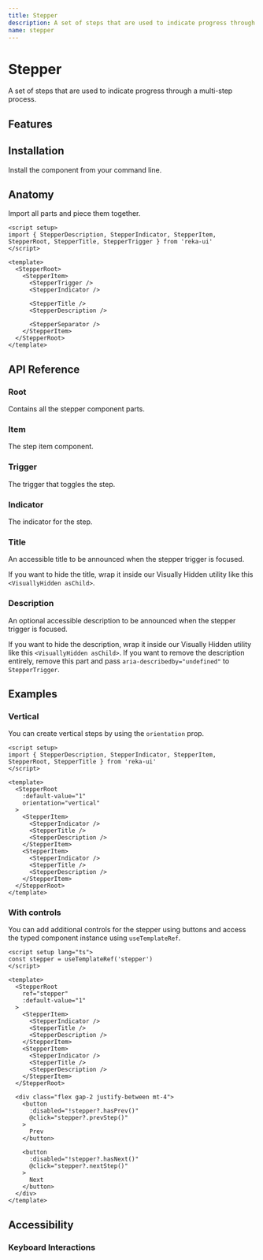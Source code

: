 ```yaml
---
title: Stepper
description: A set of steps that are used to indicate progress through a multi-step process.
name: stepper
---
```


# Stepper

<Description>
A set of steps that are used to indicate progress through a multi-step process.
</Description>

<ComponentPreview name="Stepper" />

## Features

<Highlights
  :features="[
    'Can be controlled or uncontrolled.',
    'Supports horizontal/vertical orientation.',
    'Supports linear/non-linear activation.',
    'Full keyboard navigation.',
  ]"
/>

## Installation

Install the component from your command line.

<InstallationTabs value="reka-ui" />

## Anatomy

Import all parts and piece them together.

```vue
<script setup>
import { StepperDescription, StepperIndicator, StepperItem, StepperRoot, StepperTitle, StepperTrigger } from 'reka-ui'
</script>

<template>
  <StepperRoot>
    <StepperItem>
      <StepperTrigger />
      <StepperIndicator />

      <StepperTitle />
      <StepperDescription />

      <StepperSeparator />
    </StepperItem>
  </StepperRoot>
</template>
```

## API Reference

### Root

Contains all the stepper component parts.

<!-- @include: @/meta/StepperRoot.md -->

<DataAttributesTable
  :data="[
    {
      attribute: '[data-orientation]',
      values: ['vertical', 'horizontal'],
    },
    {
      attribute: '[data-linear]',
      values: 'Present when linear'
    },
  ]"
/>

### Item

The step item component.

<!-- @include: @/meta/StepperItem.md -->

<DataAttributesTable
  :data="[
    {
      attribute: '[data-state]',
      values: ['active', 'inactive', 'completed'],
    },
    {
      attribute: '[data-disabled]',
      values: 'Present when disabled',
    },
    {
      attribute: '[data-orientation]',
      values: ['vertical', 'horizontal'],
    },
  ]"
/>

### Trigger

The trigger that toggles the step.

<!-- @include: @/meta/StepperTrigger.md -->

<DataAttributesTable
  :data="[
    {
      attribute: '[data-state]',
      values: ['active', 'inactive', 'completed'],
    },
    {
      attribute: '[data-disabled]',
      values: 'Present when disabled',
    },
    {
      attribute: '[data-orientation]',
      values: ['vertical', 'horizontal'],
    },
  ]"
/>

### Indicator

The indicator for the step.

<!-- @include: @/meta/StepperIndicator.md -->

### Title

An accessible title to be announced when the stepper trigger is focused.

If you want to hide the title, wrap it inside our Visually Hidden utility like this `<VisuallyHidden asChild>`.

<!-- @include: @/meta/StepperTitle.md -->

### Description

An optional accessible description to be announced when the stepper trigger is focused.

If you want to hide the description, wrap it inside our Visually Hidden utility like this `<VisuallyHidden asChild>`. If you want to remove the description entirely, remove this part and pass `aria-describedby="undefined"` to `StepperTrigger`.

<!-- @include: @/meta/StepperItem.md -->

## Examples

### Vertical

You can create vertical steps by using the `orientation` prop.

```vue line=8
<script setup>
import { StepperDescription, StepperIndicator, StepperItem, StepperRoot, StepperTitle } from 'reka-ui'
</script>

<template>
  <StepperRoot
    :default-value="1"
    orientation="vertical"
  >
    <StepperItem>
      <StepperIndicator />
      <StepperTitle />
      <StepperDescription />
    </StepperItem>
    <StepperItem>
      <StepperIndicator />
      <StepperTitle />
      <StepperDescription />
    </StepperItem>
  </StepperRoot>
</template>
```

### With controls

You can add additional controls for the stepper using buttons and access the typed component instance using `useTemplateRef`.

```vue line=8
<script setup lang="ts">
const stepper = useTemplateRef('stepper')
</script>

<template>
  <StepperRoot
    ref="stepper"
    :default-value="1"
  >
    <StepperItem>
      <StepperIndicator />
      <StepperTitle />
      <StepperDescription />
    </StepperItem>
    <StepperItem>
      <StepperIndicator />
      <StepperTitle />
      <StepperDescription />
    </StepperItem>
  </StepperRoot>

  <div class="flex gap-2 justify-between mt-4">
    <button
      :disabled="!stepper?.hasPrev()"
      @click="stepper?.prevStep()"
    >
      Prev
    </button>

    <button
      :disabled="!stepper?.hasNext()"
      @click="stepper?.nextStep()"
    >
      Next
    </button>
  </div>
</template>
```

## Accessibility

### Keyboard Interactions

<KeyboardTable
  :data="[
    {
      keys: ['Tab'],
      description: '<span> When focus moves onto the steps, focuses the first step .</span>',
    },
    {
      keys: ['ArrowDown'],
      description: '<span> Moves focus to the next step depending on <Code>orientation</Code>.</span>',
    },
    {
      keys: ['ArrowRight'],
      description: '<span> Moves focus to the next step depending on <Code>orientation</Code> .</span>',
    },
    {
      keys: ['ArrowUp'],
      description: '<span> Moves focus to the previous step depending on <Code>orientation</Code> .</span>',
    },
    {
      keys: ['ArrowLeft'],
      description: '<span> Moves focus to the previous step depending on <Code>orientation</Code> .</span>',
    },
    {
    keys: ['Enter', 'Space'],
    description: '<span>Selects the focused step.</span>',
    },
  ]"
/>
